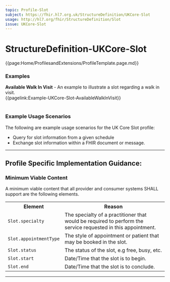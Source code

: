 ```yaml
---
topic: Profile-Slot
subject: https://fhir.hl7.org.uk/StructureDefinition/UKCore-Slot
usage: http://hl7.org/fhir/StructureDefinition/Slot
issue: UKCore-Slot
---
```

# StructureDefinition-UKCore-Slot

<nocheck>
{{page:Home/ProfilesandExtensions/ProfileTemplate.page.md}}

<div id="Examples" class="tabcontent">
  <h3>Examples</h3>
  <b>Available Walk In Visit</b> - An example to illustrate a slot regarding a walk in visit.
  <br>
  {{pagelink:Example-UKCore-Slot-AvailableWalkInVisit}}
  <br><br>
</div>
</nocheck>

<div id="ProfileGuidance">

### Example Usage Scenarios ###
The following are example usage scenarios for the UK Core Slot profile:
- Query for slot information from a given schedule
- Exchange slot information within a FHIR document or message.

<hr class="thickline">

## Profile Specific Implementation Guidance: ##


<h3>Minimum Viable Content</h3>

A minimum viable content that all provider and consumer systems SHALL support are the following elements.

<table class="assets" title="Minimum Viable Content list">
<tr>
<th class="width30">Element</th>
<th class="width70">Reason</th>
</tr>
<tr>
<td><code>Slot.specialty</code></td>
<td>The specialty of a practitioner that would be required to perform the service requested in this appointment.</td>
</tr>
<td><code>Slot.appointmentType</code></td>
<td>The style of appointment or patient that may be booked in the slot.</td>
</tr>
<td><code>Slot.status</code></td>
<td>The status of the slot, e.g free, busy, etc.</td>
</tr>
<td><code>Slot.start</code></td>
<td>Date/Time that the slot is to begin.</td>
</tr>
<td><code>Slot.end</code></td>
<td>Date/Time that the slot is to conclude.</td>
</tr>
</table>
</div>

---